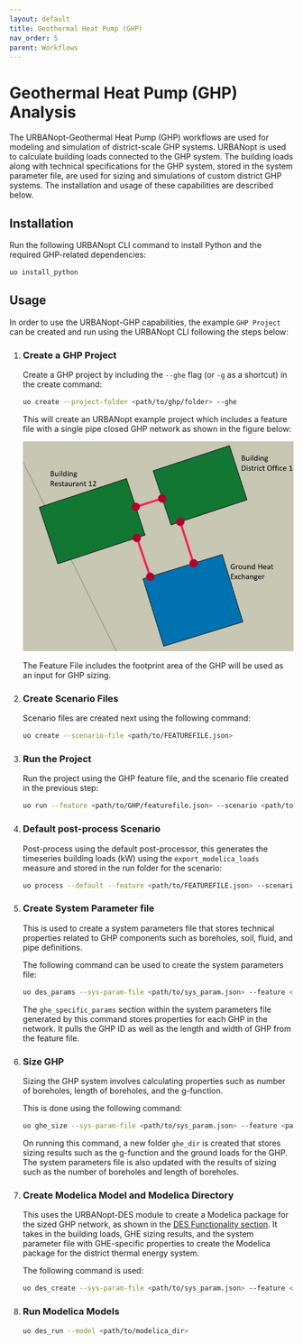 ```yaml
---
layout: default
title: Geothermal Heat Pump (GHP)
nav_order: 5
parent: Workflows
---
```


# Geothermal Heat Pump (GHP) Analysis

The URBANopt-Geothermal Heat Pump (GHP) workflows are used for modeling and simulation of district-scale GHP systems.  URBANopt is used to calculate building loads connected to the GHP system. The building loads along with technical specifications  for the GHP system, stored in the system parameter file, are used for sizing and simulations of custom district GHP systems. The installation and usage of these capabilities are described below.

## Installation

Run the following URBANopt CLI command to install Python and the required GHP-related dependencies:

```bash
uo install_python
```

## Usage


In order to use the URBANopt-GHP capabilities, the example `GHP Project` can be created and run using the URBANopt CLI following the steps below:


1. ### Create a GHP Project

	Create a GHP project by including the `--ghe` flag (or `-g` as a shortcut) in the create command:

	```bash
	uo create --project-folder <path/to/ghp/folder> --ghe
	```

	This will create an URBANopt example project which includes a feature file with a single pipe closed GHP network as shown in the figure below:

	![ghp2](../../doc_files/ghp2.PNG)

	The Feature File includes the footprint area of the GHP will be used as an input for GHP sizing.


2. ### Create Scenario Files

	Scenario files are created next using the following command:

	```bash
	uo create --scenario-file <path/to/FEATUREFILE.json>
	```

3. ### Run the Project

	Run the project using the GHP feature file, and the scenario file created in the previous step:

	```bash
	uo run --feature <path/to/GHP/featurefile.json> --scenario <path/to/SCENARIOFILE.csv>
	```

4. ### Default post-process Scenario

	Post-process using the default post-processor, this generates the timeseries building loads (kW) using the `export_modelica_loads` measure and stored in the run folder for the scenario:

	```bash
	uo process --default --feature <path/to/FEATUREFILE.json> --scenario <path/to/SCENARIOFILE.csv>
	```

5. ### Create System Parameter file

	This is used to create a system parameters file that stores technical properties related to GHP components such as boreholes, soil, fluid, and pipe definitions.

	The following command can be used to create the system parameters file:

	```bash
	uo des_params --sys-param-file <path/to/sys_param.json> --feature <path/to/FEATUREFILE.json> --scenario <path/to/SCENARIOFILE.csv> --ghe
	```

	The `ghe_specific_params` section within the system parameters file generated by this command stores properties for each GHP in the network. It pulls the GHP ID as well as the length and width of GHP from the feature file.

6. ### Size GHP

	Sizing the GHP system involves calculating properties such as number of boreholes, length of boreholes, and the g-function.

	This is done using the following command:


	```bash
	uo ghe_size --sys-param-file <path/to/sys_param.json> --feature <path/to/FEATUREFILE.json> --scenario <path/to/SCENARIOFILE.csv> --ghe
	```

	On running this command, a new folder `ghe_dir` is created that stores sizing results such as the g-function and the ground loads for the GHP. The system parameters file is also updated with the results of sizing such as the number of boreholes and length of boreholes.

7. ### Create Modelica Model and Modelica Directory

	This uses the URBANopt-DES module to create a Modelica package for the sized GHP network, as shown in the [DES Functionality section](../../getting_started/getting_started). It takes in the building loads, GHE sizing results, and the system parameter file with GHE-specific properties to create the Modelica package for the district thermal energy system.

	The following command is used:

	```bash
	uo des_create --sys-param-file <path/to/sys_param.json> --feature <path/to/FEATUREFILE.json> --des-name <path/to/example_modelica_project>
	```

8. ### Run Modelica Models

	```bash
	uo des_run --model <path/to/modelica_dir>
	```
